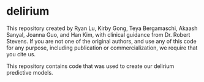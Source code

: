 # delirium

This repository created by Ryan Lu, Kirby Gong, Teya Bergamaschi, Akaash Sanyal, Joanna Guo, and Han Kim, with clinical guidance from Dr. Robert Stevens. 
If you are not one of the original authors, and use any of this code for any purpose, including publication or commercialization, we require that you cite us. 

This repository contains code that was used to create our delirium predictive models. 
